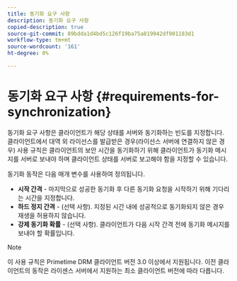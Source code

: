 ```yaml
---
title: 동기화 요구 사항
description: 동기화 요구 사항
copied-description: true
source-git-commit: 89bdda1d4bd5c126f19ba75a819942df901183d1
workflow-type: tm+mt
source-wordcount: '161'
ht-degree: 0%

---
```



# 동기화 요구 사항 {#requirements-for-synchronization}

동기화 요구 사항은 클라이언트가 해당 상태를 서버와 동기화하는 빈도를 지정합니다. 클라이언트에서 대역 외 라이선스를 발급받은 경우(라이선스 서버에 연결하지 않은 경우) 사용 규칙은 클라이언트의 보안 시간을 동기화하기 위해 클라이언트가 동기화 메시지를 서버로 보내야 하며 클라이언트 상태를 서버로 보고해야 함을 지정할 수 있습니다.

동기화 동작은 다음 매개 변수를 사용하여 정의됩니다.

* **시작 간격** - 마지막으로 성공한 동기화 후 다른 동기화 요청을 시작하기 위해 기다리는 시간을 지정합니다.
* **하드 정지 간격** - (선택 사항). 지정된 시간 내에 성공적으로 동기화되지 않은 경우 재생을 허용하지 않습니다.
* **강제 동기화 확률** - (선택 사항). 클라이언트가 다음 시작 간격 전에 동기화 메시지를 보내야 할 확률입니다.

>[!NOTE]
>
>이 사용 규칙은 Primetime DRM 클라이언트 버전 3.0 이상에서 지원됩니다. 이전 클라이언트의 동작은 라이센스 서버에서 지원하는 최소 클라이언트 버전에 따라 다릅니다.

